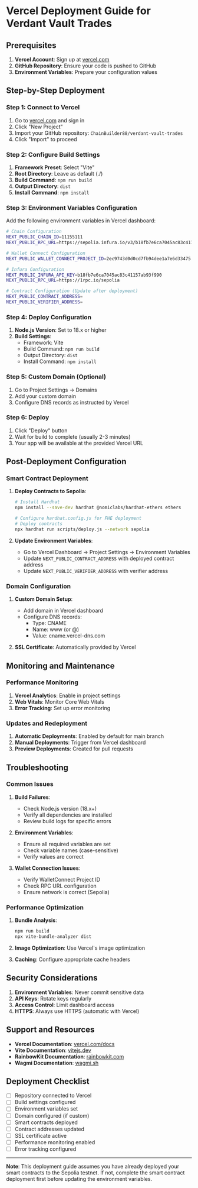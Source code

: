 # Vercel Deployment Guide for Verdant Vault Trades

## Prerequisites

1. **Vercel Account**: Sign up at [vercel.com](https://vercel.com)
2. **GitHub Repository**: Ensure your code is pushed to GitHub
3. **Environment Variables**: Prepare your configuration values

## Step-by-Step Deployment

### Step 1: Connect to Vercel

1. Go to [vercel.com](https://vercel.com) and sign in
2. Click "New Project"
3. Import your GitHub repository: `ChainBuilder88/verdant-vault-trades`
4. Click "Import" to proceed

### Step 2: Configure Build Settings

1. **Framework Preset**: Select "Vite"
2. **Root Directory**: Leave as default (./)
3. **Build Command**: `npm run build`
4. **Output Directory**: `dist`
5. **Install Command**: `npm install`

### Step 3: Environment Variables Configuration

Add the following environment variables in Vercel dashboard:

```bash
# Chain Configuration
NEXT_PUBLIC_CHAIN_ID=11155111
NEXT_PUBLIC_RPC_URL=https://sepolia.infura.io/v3/b18fb7e6ca7045ac83c41157ab93f990

# Wallet Connect Configuration
NEXT_PUBLIC_WALLET_CONNECT_PROJECT_ID=2ec9743d0d0cd7fb94dee1a7e6d33475

# Infura Configuration
NEXT_PUBLIC_INFURA_API_KEY=b18fb7e6ca7045ac83c41157ab93f990
NEXT_PUBLIC_RPC_URL=https://1rpc.io/sepolia

# Contract Configuration (Update after deployment)
NEXT_PUBLIC_CONTRACT_ADDRESS=
NEXT_PUBLIC_VERIFIER_ADDRESS=
```

### Step 4: Deploy Configuration

1. **Node.js Version**: Set to 18.x or higher
2. **Build Settings**:
   - Framework: Vite
   - Build Command: `npm run build`
   - Output Directory: `dist`
   - Install Command: `npm install`

### Step 5: Custom Domain (Optional)

1. Go to Project Settings → Domains
2. Add your custom domain
3. Configure DNS records as instructed by Vercel

### Step 6: Deploy

1. Click "Deploy" button
2. Wait for build to complete (usually 2-3 minutes)
3. Your app will be available at the provided Vercel URL

## Post-Deployment Configuration

### Smart Contract Deployment

1. **Deploy Contracts to Sepolia**:
   ```bash
   # Install Hardhat
   npm install --save-dev hardhat @nomiclabs/hardhat-ethers ethers
   
   # Configure hardhat.config.js for FHE deployment
   # Deploy contracts
   npx hardhat run scripts/deploy.js --network sepolia
   ```

2. **Update Environment Variables**:
   - Go to Vercel Dashboard → Project Settings → Environment Variables
   - Update `NEXT_PUBLIC_CONTRACT_ADDRESS` with deployed contract address
   - Update `NEXT_PUBLIC_VERIFIER_ADDRESS` with verifier address

### Domain Configuration

1. **Custom Domain Setup**:
   - Add domain in Vercel dashboard
   - Configure DNS records:
     - Type: CNAME
     - Name: www (or @)
     - Value: cname.vercel-dns.com

2. **SSL Certificate**: Automatically provided by Vercel

## Monitoring and Maintenance

### Performance Monitoring

1. **Vercel Analytics**: Enable in project settings
2. **Web Vitals**: Monitor Core Web Vitals
3. **Error Tracking**: Set up error monitoring

### Updates and Redeployment

1. **Automatic Deployments**: Enabled by default for main branch
2. **Manual Deployments**: Trigger from Vercel dashboard
3. **Preview Deployments**: Created for pull requests

## Troubleshooting

### Common Issues

1. **Build Failures**:
   - Check Node.js version (18.x+)
   - Verify all dependencies are installed
   - Review build logs for specific errors

2. **Environment Variables**:
   - Ensure all required variables are set
   - Check variable names (case-sensitive)
   - Verify values are correct

3. **Wallet Connection Issues**:
   - Verify WalletConnect Project ID
   - Check RPC URL configuration
   - Ensure network is correct (Sepolia)

### Performance Optimization

1. **Bundle Analysis**:
   ```bash
   npm run build
   npx vite-bundle-analyzer dist
   ```

2. **Image Optimization**: Use Vercel's image optimization
3. **Caching**: Configure appropriate cache headers

## Security Considerations

1. **Environment Variables**: Never commit sensitive data
2. **API Keys**: Rotate keys regularly
3. **Access Control**: Limit dashboard access
4. **HTTPS**: Always use HTTPS (automatic with Vercel)

## Support and Resources

- **Vercel Documentation**: [vercel.com/docs](https://vercel.com/docs)
- **Vite Documentation**: [vitejs.dev](https://vitejs.dev)
- **RainbowKit Documentation**: [rainbowkit.com](https://rainbowkit.com)
- **Wagmi Documentation**: [wagmi.sh](https://wagmi.sh)

## Deployment Checklist

- [ ] Repository connected to Vercel
- [ ] Build settings configured
- [ ] Environment variables set
- [ ] Domain configured (if custom)
- [ ] Smart contracts deployed
- [ ] Contract addresses updated
- [ ] SSL certificate active
- [ ] Performance monitoring enabled
- [ ] Error tracking configured

---

**Note**: This deployment guide assumes you have already deployed your smart contracts to the Sepolia testnet. If not, complete the smart contract deployment first before updating the environment variables.

